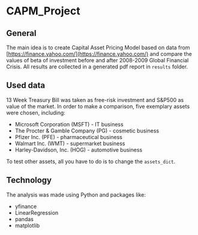 # CAPM_Project

## General

The main idea is to create Capital Asset Pricing Model based on data from [https://finance.yahoo.com/](https://finance.yahoo.com/) and compare the values of beta of investment before and after 2008-2009 Global Financial Crisis. All results are collected in a generated pdf report in <code>results</code> folder.

## Used data

13 Week Treasury Bill was taken as free-risk investment and S&P500 as value of the market. In order to make a comparison, five exemplary assets were chosen, including:
- Microsoft Corporation (MSFT)  - IT business
- The Procter & Gamble Company (PG) - cosmetic business
- Pfizer Inc. (PFE) - pharmaceutical business
- Walmart Inc. (WMT) - supermarket business
- Harley-Davidson, Inc. (HOG) - automotive business

To test other assets, all you have to do is to change the <code>assets_dict</code>.

## Technology

The analysis was made using Python and packages like:
- yfinance
- LinearRegression
- pandas
- matplotlib
